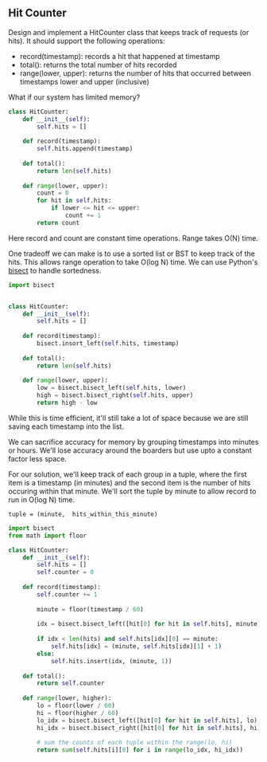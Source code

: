 ## Hit Counter

Design and implement a HitCounter class that keeps track of requests (or hits). It should support the following operations:

- record(timestamp): records a hit that happened at timestamp
- total(): returns the total number of hits recorded
- range(lower, upper): returns the number of hits that occurred between timestamps lower and upper (inclusive)

What if our system has limited memory?


```python
class HitCounter:
    def __init__(self):
        self.hits = []
    
    def record(timestamp):
        self.hits.append(timestamp)
    
    def total():
        return len(self.hits)
    
    def range(lower, upper):
        count = 0
        for hit in self.hits:
            if lower <= hit <= upper:
                count += 1
        return count
```

Here record and count are constant time operations. Range takes O(N) time.

One tradeoff we can make is to use a sorted list or BST to keep track of the hits. This allows range operation to take O(log N) time. We can use Python's [bisect](https://docs.python.org/3/library/bisect.html) to handle sortedness.



```python
import bisect


class HitCounter:
    def __init__(self):
        self.hits = []
        
    def record(timestamp):
        bisect.insort_left(self.hits, timestamp)
    
    def total():
        return len(self.hits)
    
    def range(lower, upper):
        low = bisect.bisect_left(self.hits, lower)
        high = bisect.bisect_right(self.hits, upper)
        return high - low
```

While this is time efficient, it'll still take a lot of space because we are still saving each timestamp into the list.

We can sacrifice accuracy for memory by grouping timestamps into minutes or hours. We'll lose accuracy around the boarders but use upto a constant factor less space.  

For our solution, we'll keep track of each group in a tuple, where the first item is a timestamp (in minutes) and the second item is the number of hits occuring within that minute. We'll sort the tuple by minute to allow record to run in O(log N) time.

```
tuple = (minute,  hits_within_this_minute)
```


```python
import bisect
from math import floor

class HitCounter:
    def __init__(self):
        self.hits = []
        self.counter = 0
        
    def record(timestamp):
        self.counter += 1
        
        minute = floor(timestamp / 60)
        
        idx = bisect.bisect_left([hit[0] for hit in self.hits], minute)
        
        if idx < len(hits) and self.hits[idx][0] == minute:
            self.hits[idx] = (minute, self.hits[idx][1] + 1)
        else:
            self.hits.insert(idx, (minute, 1))
        
    def total():
        return self.counter
    
    def range(lower, higher):
        lo = floor(lower / 60)
        hi = floor(higher / 60)
        lo_idx = bisect.bisect_left([hit[0] for hit in self.hits], lo)
        hi_idx = bisect.bisect_right([hit[0] for hit in self.hits], hi)
        
        # sum the counts of each tuple within the range(lo, hi)
        return sum(self.hits[i][0] for i in range(lo_idx, hi_idx))
```


```python

```
